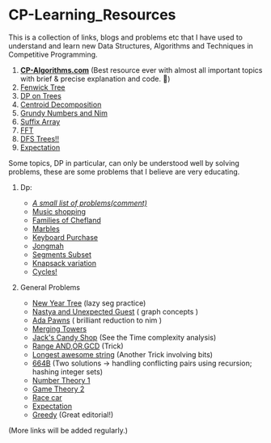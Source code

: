 # CP-Learning_Resources
This is a collection of links, blogs and problems etc that I have used to understand and learn new Data Structures, Algorithms and Techniques in Competitive Programming.

1. [**CP-Algorithms.com**](cp-algorithms.com) (Best resource ever with almost all important topics with brief & precise explanation and code. :orange_heart:)
1. [Fenwick Tree](https://www.hackerearth.com/practice/notes/binary-indexed-tree-or-fenwick-tree/)
1. [DP on Trees](https://codeforces.com/blog/entry/20935)
1. [Centroid Decomposition](https://www.quora.com/q/threadsiiithyderabad/Centroid-Decomposition-of-a-Tree) 
1. [Grundy Numbers and Nim](https://codeforces.com/blog/entry/66040)
1. [Suffix Array](https://codeforces.com/edu/course/2)
1. [FFT](https://codeforces.com/blog/entry/43499)
1. [DFS Trees!!](https://codeforces.com/blog/entry/68138) 
1. [Expectation](https://brilliant.org/wiki/linearity-of-expectation/)

Some topics, DP in particular, can only be understood well by solving problems, these are some problems that I believe are very educating.


1. Dp:
   * [*A small list of problems(comment)*](https://codeforces.com/blog/entry/20284#comment-250675) 
   * [Music shopping](https://www.codechef.com/COOK104A/problems/SONGSHOP)
   * [Families of Chefland](https://www.codechef.com/LTIME69A/problems/GRAPHTRE)
   * [Marbles](https://codeforces.com/problemset/problem/1215/E)
   * [Keyboard Purchase](https://codeforces.com/problemset/problem/1238/E)
   * [Jongmah](https://codeforces.com/contest/1110/problem/D)
   * [Segments Subset](https://codeforces.com/contest/1399/problem/F)
   * [Knapsack variation](https://www.hackerrank.com/contests/codenite-v1/challenges/knapsack-revision)
   * [Cycles!](https://codeforces.com/contest/11/problem/D)
   
1. General Problems
   * [New Year Tree](https://codeforces.com/contest/620/problem/E) (lazy seg practice)
   * [Nastya and Unexpected Guest](https://codeforces.com/problemset/problem/1341/E) ( graph concepts )
   * [Ada Pawns](https://www.codechef.com/COOK102A/problems/ADAPWNS) ( brilliant reduction to nim )
   * [Merging Towers](https://codeforces.com/contest/1380/problem/E)
   * [Jack's Candy Shop](https://www.facebook.com/codingcompetitions/hacker-cup/2018/round-2/problems/B) (See the Time complexity analysis)
   * [Range AND,OR,GCD](https://leetcode.com/contest/weekly-contest-198/problems/find-a-value-of-a-mysterious-function-closest-to-target/) (Trick)
   * [Longest awesome string](https://leetcode.com/contest/biweekly-contest-32/problems/find-longest-awesome-substring/) (Another Trick involving bits)
   * [664B](https://codeforces.com/contest/1394/problem/B) (Two solutions -> handling conflicting pairs using recursion; hashing integer sets)
   * [Number Theory 1](https://atcoder.jp/contests/agc044/tasks/agc044_a)
   * [Game Theory 2](https://codeforces.com/contest/1396/problem/B) 
   * [Race car](https://leetcode.com/problems/race-car/)
   * [Expectation](https://www.facebook.com/codingcompetitions/hacker-cup/2020/round-2/problems/B)
   * [Greedy](https://codeforces.com/problemset/problem/383/A) (Great editorial!)  


(More links will be added regularly.)

